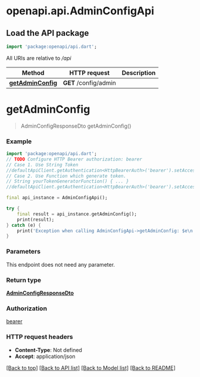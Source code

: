 # openapi.api.AdminConfigApi

## Load the API package
```dart
import 'package:openapi/api.dart';
```

All URIs are relative to */api*

Method | HTTP request | Description
------------- | ------------- | -------------
[**getAdminConfig**](AdminConfigApi.md#getadminconfig) | **GET** /config/admin | 


# **getAdminConfig**
> AdminConfigResponseDto getAdminConfig()



### Example
```dart
import 'package:openapi/api.dart';
// TODO Configure HTTP Bearer authorization: bearer
// Case 1. Use String Token
//defaultApiClient.getAuthentication<HttpBearerAuth>('bearer').setAccessToken('YOUR_ACCESS_TOKEN');
// Case 2. Use Function which generate token.
// String yourTokenGeneratorFunction() { ... }
//defaultApiClient.getAuthentication<HttpBearerAuth>('bearer').setAccessToken(yourTokenGeneratorFunction);

final api_instance = AdminConfigApi();

try {
    final result = api_instance.getAdminConfig();
    print(result);
} catch (e) {
    print('Exception when calling AdminConfigApi->getAdminConfig: $e\n');
}
```

### Parameters
This endpoint does not need any parameter.

### Return type

[**AdminConfigResponseDto**](AdminConfigResponseDto.md)

### Authorization

[bearer](../README.md#bearer)

### HTTP request headers

 - **Content-Type**: Not defined
 - **Accept**: application/json

[[Back to top]](#) [[Back to API list]](../README.md#documentation-for-api-endpoints) [[Back to Model list]](../README.md#documentation-for-models) [[Back to README]](../README.md)

